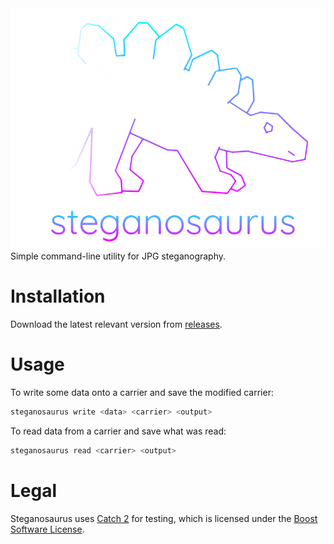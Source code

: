 <div align="center">
   <img src="logo.png">
</div>
Simple command-line utility for JPG steganography.

# Installation
Download the latest relevant version from [releases](https://github.com/malyvsen/steganosaurus/releases).

# Usage
To write some data onto a carrier and save the modified carrier:
```bash
steganosaurus write <data> <carrier> <output>
```

To read data from a carrier and save what was read:
```bash
steganosaurus read <carrier> <output>
```

# Legal
Steganosaurus uses [Catch 2](https://github.com/catchorg/Catch2) for testing, which is licensed under the [Boost Software License](https://www.boost.org/users/license.html).
